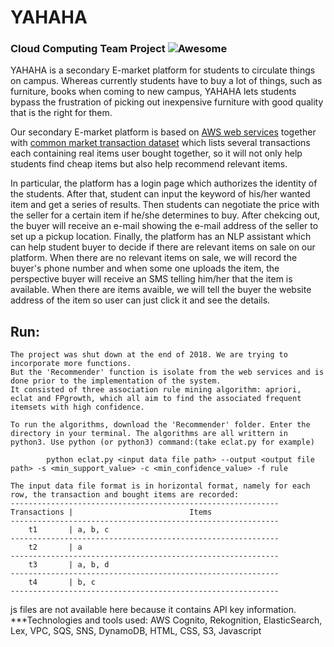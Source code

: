 # YAHAHA

### Cloud Computing Team Project ![Awesome](https://cdn.rawgit.com/sindresorhus/awesome/d7305f38d29fed78fa85652e3a63e154dd8e8829/media/badge.svg)

YAHAHA is a secondary E-market platform for students to circulate things on campus. Whereas currently students have to buy a lot of things, such as furniture, books when coming to new campus, YAHAHA lets students bypass the frustration of picking out inexpensive furniture with good quality that is the right for them. 

Our secondary E-market platform is based on [AWS web services](https://aws.amazon.com/) together with [common market transaction dataset](https://github.com/Hermionee/yahaha/blob/master/Recommender/Market_Basket_Optimisation.csv) which lists several transactions each containing real items user bought together, so it will not only help students find cheap items but also help recommend relevant items.  

In particular, the platform has a login page which authorizes the identity of the students. After that, student can input the keyword of his/her wanted item and get a series of results. Then students can negotiate the price with the seller for a certain item if he/she determines to buy. After chekcing out, the buyer will receive an e-mail showing the e-mail address of the seller to set up a pickup location. Finally, the platform has an NLP assistant which can help student buyer to decide if there are relevant items on sale on our platform. When there are no relevant items on sale, we will record the buyer's phone number and when some one uploads the item, the perspective buyer will receive an SMS telling him/her that the item is available. When there are items avaible, we will tell the buyer the website address of the item so user can just click it and see the details.

## Run: <br />
```
The project was shut down at the end of 2018. We are trying to incorporate more functions. 
But the 'Recommender' function is isolate from the web services and is done prior to the implementation of the system. 
It consisted of three association rule mining algorithm: apriori, eclat and FPgrowth, which all aim to find the associated frequent itemsets with high confidence.

To run the algorithms, download the 'Recommender' folder. Enter the directory in your terminal. The algorithms are all writtern in python3. Use python (or python3) command:(take eclat.py for example)

        python eclat.py <input data file path> --output <output file path> -s <min_support_value> -c <min_confidence_value> -f rule

The input data file format is in horizontal format, namely for each row, the transaction and bought items are recorded:
------------------------------------------------------------
Transactions |                          Items               
------------------------------------------------------------
    t1       | a, b, c
------------------------------------------------------------
    t2       | a
------------------------------------------------------------
    t3       | a, b, d
------------------------------------------------------------
    t4       | b, c
------------------------------------------------------------
```
js files are not available here because it contains API key information.
***Technologies and tools used: AWS Cognito, Rekognition, ElasticSearch, Lex, VPC, SQS, SNS, DynamoDB, HTML, CSS, S3, Javascript
